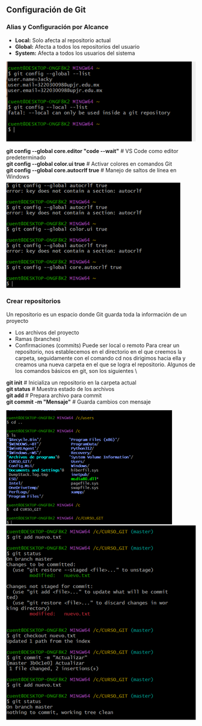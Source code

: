 ## Configuración de Git

### Alias y Configuración por Alcance
- **Local:** Solo afecta al repositorio actual
- **Global:** Afecta a todos los repositorios del usuario
- **System:** Afecta a todos los usuarios del sistema

![git](https://github.com/Netgineer0/curso_git-nuevo/blob/main/1_git.png)



**git config --global core.editor "code --wait"**  # VS Code como editor predeterminado \
**git config --global color.ui true**    # Activar colores en comandos Git \
**git config --global core.autocrlf true** # Manejo de saltos de línea en Windows
![git](https://github.com/Netgineer0/curso_git-nuevo/blob/main/2_git.png)

### Crear repositorios
Un repositorio es un espacio donde Git guarda toda la información de un proyecto 
-	Los archivos del proyecto 
- Ramas (branches) 
-	Confirmaciones (commits) 
Puede ser local o remoto 
Para crear un repositorio, nos establecemos en el directorio en el que creemos la carpeta, seguidamente con el comando cd nos dirigimos hacia ella y creamos una nueva carpeta en el que se logra el repositorio. Algunos de los comandos básicos en git, son los siguientes \


**git init**                         # Inicializa un repositorio en la carpeta actual\
**git status**                       # Muestra estado de los archivos\
**git add <archivo>**                # Prepara archivo para commit\
**git commit -m "Mensaje"**          # Guarda cambios con mensaje

![git](https://github.com/Netgineer0/curso_git-nuevo/blob/main/3_git.png)
![git](https://github.com/Netgineer0/curso_git-nuevo/blob/main/4_git.png)
